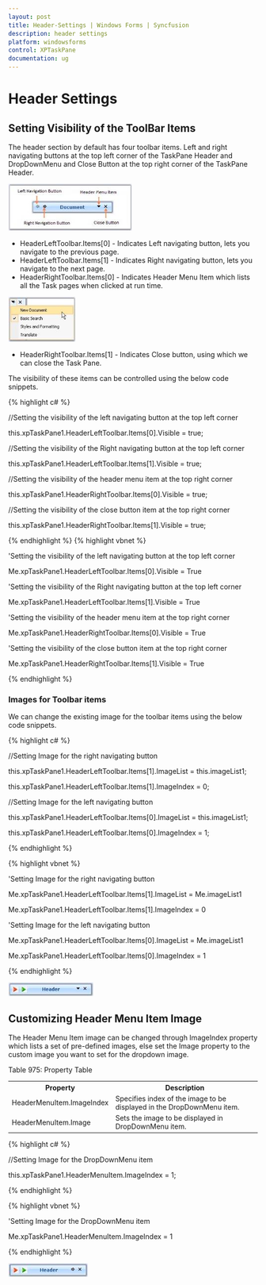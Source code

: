 ```yaml
---
layout: post
title: Header-Settings | Windows Forms | Syncfusion
description: header settings
platform: windowsforms
control: XPTaskPane
documentation: ug
---
```


# Header Settings

## Setting Visibility of the ToolBar Items

The header section by default has four toolbar items. Left and right navigating buttons at the top left corner of the TaskPane Header and DropDownMenu and Close Button at the top right corner of the TaskPane Header. 



![](Header-Settings_images/Header-Settings_img1.jpeg)



* HeaderLeftToolbar.Items[0] - Indicates Left navigating button, lets you navigate to the previous page.
* HeaderLeftToolbar.Items[1] - Indicates Right navigating button, lets you navigate to the next page.
* HeaderRightToolbar.Items[0] - Indicates Header Menu Item which lists all the Task pages when clicked at run time.



![](Header-Settings_images/Header-Settings_img2.jpeg)



* HeaderRightToolbar.Items[1] - Indicates Close button, using which we can close the Task Pane.

The visibility of these items can be controlled using the below code snippets.

{% highlight c# %}



//Setting the visibility of the left navigating button at the top left corner

this.xpTaskPane1.HeaderLeftToolbar.Items[0].Visible = true;

//Setting the visibility of the Right navigating button at the top left corner

this.xpTaskPane1.HeaderLeftToolbar.Items[1].Visible = true;



//Setting the visibility of the header menu item at the top right corner

this.xpTaskPane1.HeaderRightToolbar.Items[0].Visible = true;

//Setting the visibility of the close button item at the top right corner

this.xpTaskPane1.HeaderRightToolbar.Items[1].Visible = true;



{% endhighlight %}
{% highlight vbnet %}



'Setting the visibility of the left navigating button at the top left corner

Me.xpTaskPane1.HeaderLeftToolbar.Items[0].Visible = True

'Setting the visibility of the Right navigating button at the top left corner

Me.xpTaskPane1.HeaderLeftToolbar.Items[1].Visible = True



'Setting the visibility of the header menu item at the top right corner

Me.xpTaskPane1.HeaderRightToolbar.Items[0].Visible = True

'Setting the visibility of the close button item at the top right corner

Me.xpTaskPane1.HeaderRightToolbar.Items[1].Visible = True


{% endhighlight %}

### Images for Toolbar items

We can change the existing image for the toolbar items using the below code snippets.

{% highlight c# %}



//Setting Image for the right navigating button

this.xpTaskPane1.HeaderLeftToolbar.Items[1].ImageList = this.imageList1;

this.xpTaskPane1.HeaderLeftToolbar.Items[1].ImageIndex = 0;



//Setting Image for the left navigating button

this.xpTaskPane1.HeaderLeftToolbar.Items[0].ImageList = this.imageList1;

this.xpTaskPane1.HeaderLeftToolbar.Items[0].ImageIndex = 1;


{% endhighlight %}

{% highlight vbnet %}



'Setting Image for the right navigating button

Me.xpTaskPane1.HeaderLeftToolbar.Items[1].ImageList = Me.imageList1

Me.xpTaskPane1.HeaderLeftToolbar.Items[1].ImageIndex = 0



'Setting Image for the left navigating button

Me.xpTaskPane1.HeaderLeftToolbar.Items[0].ImageList = Me.imageList1

Me.xpTaskPane1.HeaderLeftToolbar.Items[0].ImageIndex = 1


{% endhighlight %}

![](Header-Settings_images/Header-Settings_img3.jpeg)



## Customizing Header Menu Item Image

The Header Menu Item image can be changed through ImageIndex property which lists a set of pre-defined images, else set the Image property to the custom image you want to set for the dropdown image.

Table 975: Property Table

<table>
<tr>
<th>
Property</th><th>
Description</th></tr>
<tr>
<td>
HeaderMenuItem.ImageIndex</td><td>
Specifies index of the image to be displayed in the DropDownMenu item.</td></tr>
<tr>
<td>
HeaderMenuItem.Image</td><td>
Sets the image to be displayed in DropDownMenu item.</td></tr>
</table>


{% highlight c# %}



//Setting Image for the DropDownMenu item

this.xpTaskPane1.HeaderMenuItem.ImageIndex = 1;


{% endhighlight %}

{% highlight vbnet %}



'Setting Image for the DropDownMenu item

Me.xpTaskPane1.HeaderMenuItem.ImageIndex = 1


{% endhighlight %}

![](Header-Settings_images/Header-Settings_img4.jpeg)



